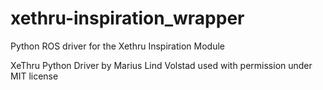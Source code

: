 # xethru-inspiration_wrapper
Python ROS driver for the Xethru Inspiration Module

XeThru Python Driver by Marius Lind Volstad used with permission under MIT license
